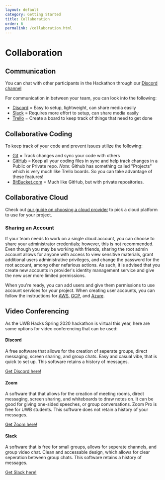 ```yaml
---
layout: default
category: Getting Started
title: Collaboration
order: 6
permalink: /collaboration.html
---
```

# Collaboration

## Communication
You can chat with other participants in the Hackathon through our [Discord channel](LINK_N/A)

For communication in between your team, you can look into the following:
- [Discord](Discordapp.com) = Easy to setup, lightweight, can share media easily
- [Slack](Slack.com) = Requires more effort to setup, can share media easily
- [Trello](Trello.com) = Create a board to keep track of things that need to get done

## Collaborative Coding
To keep track of your code and prevent issues utilize the following:
- [Git](git-scm.com) = Track changes and sync your code with others
- [GitHub](Github.com) = Keep all your coding files in sync and help track changes in a Public or Private repo.
  *Note:* Github has something called "Projects" which is very much like Trello boards. So you can take advantage of these features!
- [BitBucket.com](BitBucket.com) = Much like GitHub, but with private repositories.

## Collaborative Cloud
Check out [our guide on choosing a cloud provider](https://docs.uwbhacks.com/cloud_setup.html) to pick a cloud platform to use for your project.



### Sharing an Account
If your team needs to work on a single cloud account, you can choose to share your administrator credentials; however, this is not recommended. Even though you may be working with friends, sharing the root admin account allows for anyone with access to view sensitive materials, grant additional users administrative privileges, and change the password for the root account, among other nefarious actions. As such, it is advised that you create new accounts in provider's identity management service and give the new user more limited permissions.

When you're ready, you can add users and give them permissions to use account services for your project.   When creating user accounts, you can follow the instructions for [AWS](https://docs.aws.amazon.com/marketplace/latest/userguide/marketplace-management-portal-user-access.html), [GCP](https://cloud.google.com/appengine/docs/standard/go/access-control#developers), and [Azure](https://docs.microsoft.com/en-us/azure/active-directory/fundamentals/add-users-azure-active-directory).

## Video Conferencing
As the UWB Hacks Spring 2020 hackathon is virtual this year, here are some options for video conferencing that can be used:

#### Discord
A free software that allows for the creation of seperate groups, direct messaging, screen sharing, and group chats. Easy and casual vibe, that is quick to set up. This software retains a history of messages.

[Get Discord here!](https://discordapp.com/)
#### Zoom
A software that that allows for the creation of meeting rooms, direct messaging, screen sharing, and whiteboards to draw notes on. It can be good for giving one-sided speeches, or group conversations. Zoom Pro is free for UWB students. This software does not retain a history of your messages.

[Get Zoom here!](https://zoom.us/)
#### Slack
A software that is free for small groups, allows for seperate channels, and group video chat. Clean and accessable design, which allows for clear seperation between group chats. This software retains a history of messages.

[Get Slack here!](https://slack.com/intl/en-gb/video-conferencing)
